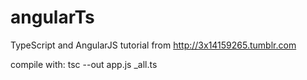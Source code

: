 angularTs
=========

TypeScript and AngularJS tutorial from http://3x14159265.tumblr.com

compile with: tsc --out app.js _all.ts
